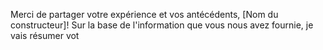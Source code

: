 Merci de partager votre expérience et vos antécédents, [Nom du constructeur]! Sur la base de l'information que vous nous avez fournie, je vais résumer vot